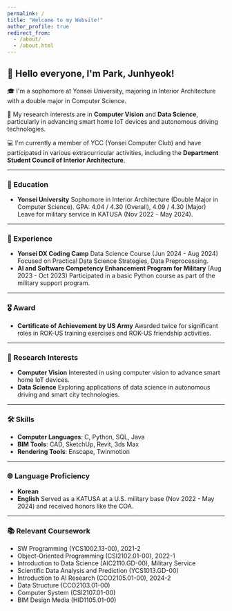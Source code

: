 ```yaml
---
permalink: /
title: "Welcome to my Website!"
author_profile: true
redirect_from: 
  - /about/
  - /about.html
---
```

## 👋 Hello everyone, I'm Park, Junhyeok!

🎓 I'm a sophomore at Yonsei University, majoring in Interior Architecture with a double major in Computer Science.

📖 My research interests are in **Computer Vision** and **Data Science**, particularly in advancing smart home IoT devices and autonomous driving technologies.

💻 I'm currently a member of YCC (Yonsei Computer Club) and have participated in various extracurricular activities, including the **Department Student Council of Interior Architecture**.

------

### 🏅 Education

- **Yonsei University**
  Sophomore in Interior Architecture (Double Major in Computer Science).
  GPA: 4.04 / 4.30 (Overall), 4.09 / 4.30 (Major)
  Leave for military service in KATUSA (Nov 2022 - May 2024).

------

### 💼 Experience

- **Yonsei DX Coding Camp**
  Data Science Course (Jun 2024 - Aug 2024)
  Focused on Practical Data Science Strategies, Data Preprocessing.
- **AI and Software Competency Enhancement Program for Military**
  (Aug 2023 - Oct 2023)
  Participated in a basic Python course as part of the military support program.

------

### 🎖️ Award

- **Certificate of Achievement by US Army**
  Awarded twice for significant roles in ROK-US training exercises and ROK-US friendship activities.

------

### 🔬 Research Interests

- **Computer Vision**
  Interested in using computer vision to advance smart home IoT devices.
- **Data Science**
  Exploring applications of data science in autonomous driving and smart city technologies.

------

### 🛠️ Skills

- **Computer Languages**: C, Python, SQL, Java
- **BIM Tools**: CAD, SketchUp, Revit, 3ds Max
- **Rendering Tools**: Enscape, Twinmotion

------

### 🌐 Language Proficiency

- **Korean** 
- **English**
  Served as a KATUSA at a U.S. military base (Nov 2022 - May 2024) and received honors like the COA.

------

### 📚 Relevant Coursework

- SW Programming (YCS1002.13-00), 2021-2
- Object-Oriented Programming (CSI2102.01-00), 2022-1
- Introduction to Data Science (AIC2110.GD-00), Military Service
- Scientific Data Analysis and Prediction (YCS1013.GD-00)
- Introduction to AI Research (CCO2105.01-00), 2024-2
- Data Structure (CCO2103.01-00)
- Computer System (CSI2107.01-00)
- BIM Design Media (HID1105.01-00)
